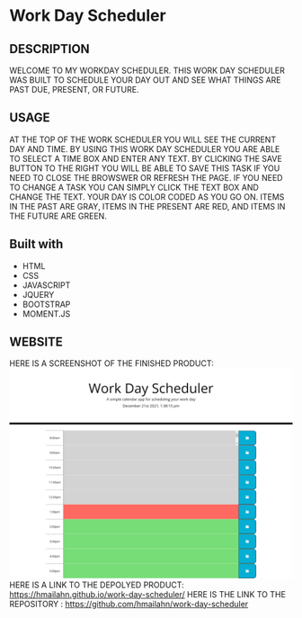 # Work Day Scheduler 
## DESCRIPTION

WELCOME TO MY WORKDAY SCHEDULER. THIS WORK DAY SCHEDULER WAS BUILT TO SCHEDULE YOUR DAY OUT AND SEE WHAT THINGS ARE PAST DUE, PRESENT, OR FUTURE.
  

## USAGE
AT THE TOP OF THE WORK SCHEDULER YOU WILL SEE THE CURRENT DAY AND TIME. 
BY USING THIS WORK DAY SCHEDULER YOU ARE ABLE TO SELECT A TIME BOX AND ENTER ANY TEXT. BY CLICKING THE SAVE BUTTON TO THE RIGHT YOU WILL BE ABLE TO SAVE THIS TASK IF YOU NEED TO CLOSE THE BROWSWER OR REFRESH THE PAGE. IF YOU NEED TO CHANGE A TASK YOU CAN SIMPLY CLICK THE TEXT BOX AND CHANGE THE TEXT. 
YOUR DAY IS COLOR CODED AS YOU GO ON. ITEMS IN THE PAST ARE GRAY, ITEMS IN THE PRESENT ARE RED, AND ITEMS IN THE FUTURE ARE GREEN. 


## Built with
* HTML
* CSS
* JAVASCRIPT
* JQUERY
* BOOTSTRAP
* MOMENT.JS

## WEBSITE
HERE IS A SCREENSHOT OF THE FINISHED PRODUCT: ![image](https://github.com/hmailahn/work-day-scheduler/blob/main/assets/images/screenshot.png)
HERE IS A LINK TO THE DEPOLYED PRODUCT: https://hmailahn.github.io/work-day-scheduler/
HERE IS THE LINK TO THE REPOSITORY : https://github.com/hmailahn/work-day-scheduler
